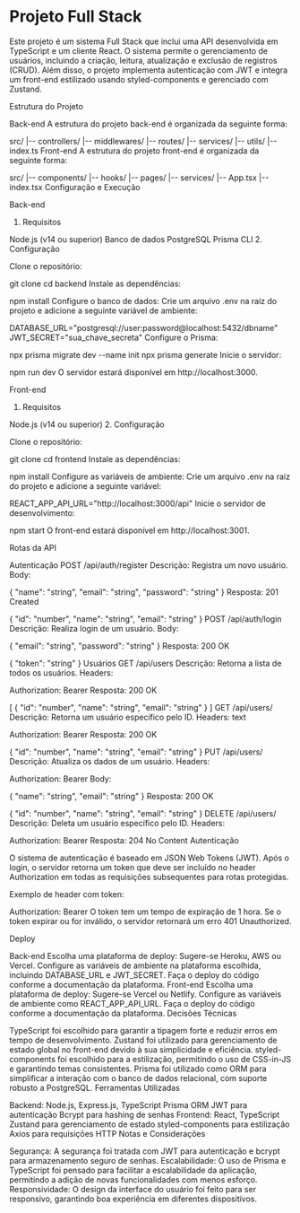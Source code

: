 # Projeto Full Stack

Este projeto é um sistema Full Stack que inclui uma API desenvolvida em TypeScript e um cliente React. O sistema permite o gerenciamento de usuários, incluindo a criação, leitura, atualização e exclusão de registros (CRUD). Além disso, o projeto implementa autenticação com JWT e integra um front-end estilizado usando styled-components e gerenciado com Zustand.

Estrutura do Projeto

Back-end
A estrutura do projeto back-end é organizada da seguinte forma:

src/
|-- controllers/
|-- middlewares/
|-- routes/
|-- services/
|-- utils/
|-- index.ts
Front-end
A estrutura do projeto front-end é organizada da seguinte forma:

src/
|-- components/
|-- hooks/
|-- pages/
|-- services/
|-- App.tsx
|-- index.tsx
Configuração e Execução

Back-end
1. Requisitos

Node.js (v14 ou superior)
Banco de dados PostgreSQL
Prisma CLI
2. Configuração

Clone o repositório:

git clone [<url-do-repositorio-backend>](https://github.com/gabrieldzuman/frontend-web.git)
cd backend
Instale as dependências:

npm install
Configure o banco de dados:
Crie um arquivo .env na raiz do projeto e adicione a seguinte variável de ambiente:

DATABASE_URL="postgresql://user:password@localhost:5432/dbname"
JWT_SECRET="sua_chave_secreta"
Configure o Prisma:

npx prisma migrate dev --name init
npx prisma generate
Inicie o servidor:

npm run dev
O servidor estará disponível em http://localhost:3000.

Front-end
1. Requisitos

Node.js (v14 ou superior)
2. Configuração

Clone o repositório:

git clone [<url-do-repositorio-frontend>](https://github.com/gabrieldzuman/frontend-web.git)
cd frontend
Instale as dependências:

npm install
Configure as variáveis de ambiente:
Crie um arquivo .env na raiz do projeto e adicione a seguinte variável:

REACT_APP_API_URL="http://localhost:3000/api"
Inicie o servidor de desenvolvimento:

npm start
O front-end estará disponível em http://localhost:3001.

Rotas da API

Autenticação
POST /api/auth/register
Descrição: Registra um novo usuário.
Body:

{
  "name": "string",
  "email": "string",
  "password": "string"
}
Resposta: 201 Created

{
  "id": "number",
  "name": "string",
  "email": "string"
}
POST /api/auth/login
Descrição: Realiza login de um usuário.
Body:

{
  "email": "string",
  "password": "string"
}
Resposta: 200 OK

{
  "token": "string"
}
Usuários
GET /api/users
Descrição: Retorna a lista de todos os usuários.
Headers:

Authorization: Bearer 
Resposta: 200 OK

[
  {
    "id": "number",
    "name": "string",
    "email": "string"
  }
]
GET /api/users/
Descrição: Retorna um usuário específico pelo ID.
Headers:
text

Authorization: Bearer 
Resposta: 200 OK

{
  "id": "number",
  "name": "string",
  "email": "string"
}
PUT /api/users/
Descrição: Atualiza os dados de um usuário.
Headers:

Authorization: Bearer 
Body:

{
  "name": "string",
  "email": "string"
}
Resposta: 200 OK

{
  "id": "number",
  "name": "string",
  "email": "string"
}
DELETE /api/users/
Descrição: Deleta um usuário específico pelo ID.
Headers:

Authorization: Bearer 
Resposta: 204 No Content
Autenticação

O sistema de autenticação é baseado em JSON Web Tokens (JWT). Após o login, o servidor retorna um token que deve ser incluído no header Authorization em todas as requisições subsequentes para rotas protegidas.

Exemplo de header com token:

Authorization: Bearer 
O token tem um tempo de expiração de 1 hora. Se o token expirar ou for inválido, o servidor retornará um erro 401 Unauthorized.

Deploy

Back-end
Escolha uma plataforma de deploy: Sugere-se Heroku, AWS ou Vercel.
Configure as variáveis de ambiente na plataforma escolhida, incluindo DATABASE_URL e JWT_SECRET.
Faça o deploy do código conforme a documentação da plataforma.
Front-end
Escolha uma plataforma de deploy: Sugere-se Vercel ou Netlify.
Configure as variáveis de ambiente como REACT_APP_API_URL.
Faça o deploy do código conforme a documentação da plataforma.
Decisões Técnicas

TypeScript foi escolhido para garantir a tipagem forte e reduzir erros em tempo de desenvolvimento.
Zustand foi utilizado para gerenciamento de estado global no front-end devido à sua simplicidade e eficiência.
styled-components foi escolhido para a estilização, permitindo o uso de CSS-in-JS e garantindo temas consistentes.
Prisma foi utilizado como ORM para simplificar a interação com o banco de dados relacional, com suporte robusto a PostgreSQL.
Ferramentas Utilizadas

Backend:
Node.js, Express.js, TypeScript
Prisma ORM
JWT para autenticação
Bcrypt para hashing de senhas
Frontend:
React, TypeScript
Zustand para gerenciamento de estado
styled-components para estilização
Axios para requisições HTTP
Notas e Considerações

Segurança: A segurança foi tratada com JWT para autenticação e bcrypt para armazenamento seguro de senhas.
Escalabilidade: O uso de Prisma e TypeScript foi pensado para facilitar a escalabilidade da aplicação, permitindo a adição de novas funcionalidades com menos esforço.
Responsividade: O design da interface do usuário foi feito para ser responsivo, garantindo boa experiência em diferentes dispositivos.
